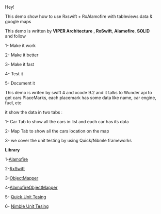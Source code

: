 Hey! 

This demo show how to use Rxswift + RxAlamofire with tableviews data & google maps

This demo is written by **VIPER Architecture** , **RxSwift**, **Alamofire**, **SOLID** and follow 

1- Make it work 

2- Make it better 

3- Make it fast

4- Test it 

5- Document it 

This demo is writen by swift 4 and xcode 9.2 and it talks to Wunder api to get cars PlaceMarks, each placemark has some data like name, car engine, fuel, etc

it show the data in two tabs :

1- Car Tab to show all the cars in list and each car has its data

2- Map Tab to show all the cars location on the map

3- we cover the unit testing by using Quick/Nibmle frameworks

**Library**

1-[Alamofire](https://github.com/Alamofire/Alamofire)

2-[RxSwift](https://github.com/ReactiveX/RxSwift)

3-[ObjectMapper](https://github.com/Hearst-DD/ObjectMapper)

4-[AlamofireObjectMapper](https://github.com/tristanhimmelman/AlamofireObjectMapper)

5- [Quick Unit Tesing](https://github.com/Quick/Quick)

6- [Nimble Unit Tesing](https://github.com/Quick/Nimble)
